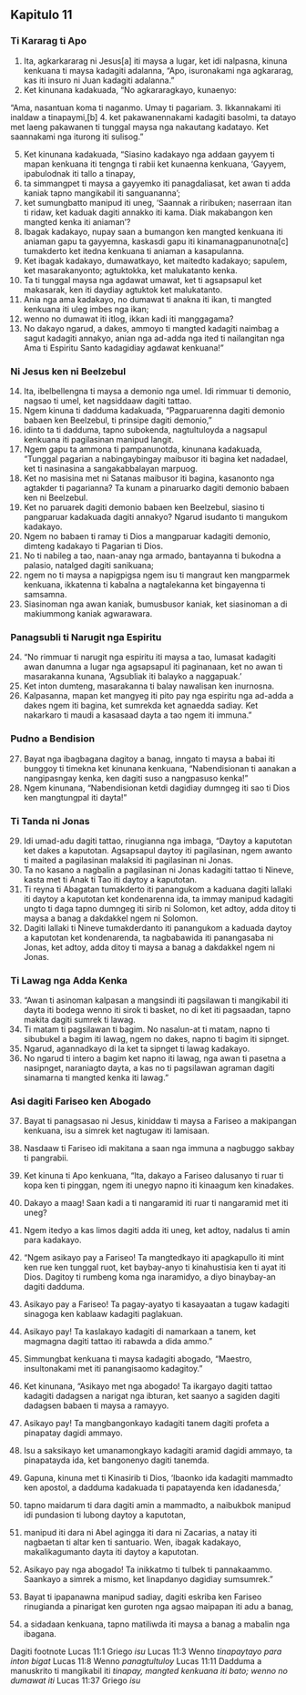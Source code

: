 Kapitulo 11
-----------

### Ti Kararag ti Apo

1. Ita, agkarkararag ni Jesus[a] iti maysa a lugar, ket idi nalpasna, kinuna kenkuana ti maysa kadagiti adalanna, “Apo, isuronakami nga agkararag, kas iti insuro ni Juan kadagiti adalanna.”
2. Ket kinunana kadakuada, “No agkararagkayo, kunaenyo:

“Ama, nasantuan koma ti naganmo.
Umay ti pagariam.
3. Ikkannakami iti inaldaw a tinapaymi,[b]
4. ket pakawanennakami kadagiti basolmi, 
   ta datayo met laeng pakawanen ti tunggal maysa nga nakautang kadatayo.
   Ket saannakami nga iturong iti sulisog.”

5. Ket kinunana kadakuada, “Siasino kadakayo nga addaan gayyem ti mapan kenkuana iti tengnga ti rabii ket kunaenna kenkuana, ‘Gayyem, ipabulodnak iti tallo a tinapay,
6. ta simmangpet ti maysa a gayyemko iti panagdaliasat, ket awan ti adda kaniak tapno mangikabil iti sanguananna’;
7. ket sumungbatto manipud iti uneg, ‘Saannak a riribuken; naserraan itan ti ridaw, ket kaduak dagiti annakko iti kama. Diak makabangon ken mangted kenka iti aniaman’?
8. Ibagak kadakayo, nupay saan a bumangon ken mangted kenkuana iti aniaman gapu ta gayyemna, kaskasdi gapu iti kinamanagpanunotna[c] tumakderto ket itedna kenkuana ti aniaman a kasapulanna.
9. Ket ibagak kadakayo, dumawatkayo, ket maitedto kadakayo; sapulem, ket masarakanyonto; agtuktokka, ket malukatanto kenka.
10. Ta ti tunggal maysa nga agdawat umawat, ket ti agsapsapul ket makasarak, ken iti daydiay agtuktok ket malukatanto.
11. Ania nga ama kadakayo, no dumawat ti anakna iti ikan, ti mangted kenkuana iti uleg imbes nga ikan;
12. wenno no dumawat iti itlog, ikkan kadi iti manggagama?
13. No dakayo ngarud, a dakes, ammoyo ti mangted kadagiti naimbag a sagut kadagiti annakyo, anian nga ad-adda nga ited ti nailangitan nga Ama ti Espiritu Santo kadagidiay agdawat kenkuana!”

### Ni Jesus ken ni Beelzebul

14. Ita, ibelbellengna ti maysa a demonio nga umel. Idi rimmuar ti demonio, nagsao ti umel, ket nagsiddaaw dagiti tattao.
15. Ngem kinuna ti dadduma kadakuada, “Pagparuarenna dagiti demonio babaen ken Beelzebul, ti prinsipe dagiti demonio,”
16. idinto ta ti dadduma, tapno subokenda, nagtultuloyda a nagsapul kenkuana iti pagilasinan manipud langit.
17. Ngem gapu ta ammona ti pampanunotda, kinunana kadakuada, “Tunggal pagarian a nabingaybingay maibusor iti bagina ket nadadael, ket ti nasinasina a sangakabbalayan marpuog.
18. Ket no masisina met ni Satanas maibusor iti bagina, kasanonto nga agtakder ti pagarianna? Ta kunam a pinaruarko dagiti demonio babaen ken ni Beelzebul.
19. Ket no paruarek dagiti demonio babaen ken Beelzebul, siasino ti pangparuar kadakuada dagiti annakyo? Ngarud isudanto ti mangukom kadakayo.
20. Ngem no babaen ti ramay ti Dios a mangparuar kadagiti demonio, dimteng kadakayo ti Pagarian ti Dios.
21. No ti nabileg a tao, naan-anay nga armado, bantayanna ti bukodna a palasio, natalged dagiti sanikuana;
22. ngem no ti maysa a napigpigsa ngem isu ti mangraut ken mangparmek kenkuana, ikkatenna ti kabalna a nagtalekanna ket bingayenna ti samsamna.
23. Siasinoman nga awan kaniak, bumusbusor kaniak, ket siasinoman a di makiummong kaniak agwarawara.

### Panagsubli ti Narugit nga Espiritu

24. “No rimmuar ti narugit nga espiritu iti maysa a tao, lumasat kadagiti awan danumna a lugar nga agsapsapul iti paginanaan, ket no awan ti masarakanna kunana, ‘Agsubliak iti balayko a naggapuak.’
25. Ket inton dumteng, masarakanna ti balay nawalisan ken inurnosna.
26. Kalpasanna, mapan ket mangyeg iti pito pay nga espiritu nga ad-adda a dakes ngem iti bagina, ket sumrekda ket agnaedda sadiay. Ket nakarkaro ti maudi a kasasaad dayta a tao ngem iti immuna.”

### Pudno a Bendision

27. Bayat nga ibagbagana dagitoy a banag, inngato ti maysa a babai iti bunggoy ti timekna ket kinunana kenkuana, “Nabendisionan ti aanakan a nangipasngay kenka, ken dagiti suso a nangpasuso kenka!”
28. Ngem kinunana, “Nabendisionan ketdi dagidiay dumngeg iti sao ti Dios ken mangtungpal iti dayta!”

### Ti Tanda ni Jonas

29. Idi umad-adu dagiti tattao, rinugianna nga imbaga, “Daytoy a kaputotan ket dakes a kaputotan. Agsapsapul daytoy iti pagilasinan, ngem awanto ti maited a pagilasinan malaksid iti pagilasinan ni Jonas.
30. Ta no kasano a nagbalin a pagilasinan ni Jonas kadagiti tattao ti Nineve, kasta met ti Anak ti Tao iti daytoy a kaputotan.
31. Ti reyna ti Abagatan tumakderto iti panangukom a kaduana dagiti lallaki iti daytoy a kaputotan ket kondenarenna ida, ta immay manipud kadagiti ungto ti daga tapno dumngeg iti sirib ni Solomon, ket adtoy, adda ditoy ti maysa a banag a dakdakkel ngem ni Solomon.
32. Dagiti lallaki ti Nineve tumakderdanto iti panangukom a kaduada daytoy a kaputotan ket kondenarenda, ta nagbabawida iti panangasaba ni Jonas, ket adtoy, adda ditoy ti maysa a banag a dakdakkel ngem ni Jonas.

### Ti Lawag nga Adda Kenka

33. “Awan ti asinoman kalpasan a mangsindi iti pagsilawan ti mangikabil iti dayta iti bodega wenno iti sirok ti basket, no di ket iti pagsaadan, tapno makita dagiti sumrek ti lawag.
34. Ti matam ti pagsilawan ti bagim. No nasalun-at ti matam, napno ti sibubukel a bagim iti lawag, ngem no dakes, napno ti bagim iti sipnget.
35. Ngarud, agannadkayo di la ket ta sipnget ti lawag kadakayo.
36. No ngarud ti intero a bagim ket napno iti lawag, nga awan ti pasetna a nasipnget, naraniagto dayta, a kas no ti pagsilawan agraman dagiti sinamarna ti mangted kenka iti lawag.”

### Asi dagiti Fariseo ken Abogado

37. Bayat ti panagsasao ni Jesus, kiniddaw ti maysa a Fariseo a makipangan kenkuana, isu a simrek ket nagtugaw iti lamisaan.
38. Nasdaaw ti Fariseo idi makitana a saan nga immuna a nagbuggo sakbay ti pangrabii.
39. Ket kinuna ti Apo kenkuana, “Ita, dakayo a Fariseo dalusanyo ti ruar ti kopa ken ti pinggan, ngem iti unegyo napno iti kinaagum ken kinadakes.
40. Dakayo a maag! Saan kadi a ti nangaramid iti ruar ti nangaramid met iti uneg?
41. Ngem itedyo a kas limos dagiti adda iti uneg, ket adtoy, nadalus ti amin para kadakayo.

42. “Ngem asikayo pay a Fariseo! Ta mangtedkayo iti apagkapullo iti mint ken rue ken tunggal ruot, ket baybay-anyo ti kinahustisia ken ti ayat iti Dios. Dagitoy ti rumbeng koma nga inaramidyo, a diyo binaybay-an dagiti dadduma.
43. Asikayo pay a Fariseo! Ta pagay-ayatyo ti kasayaatan a tugaw kadagiti sinagoga ken kablaaw kadagiti paglakuan.
44. Asikayo pay! Ta kaslakayo kadagiti di namarkaan a tanem, ket magmagna dagiti tattao iti rabawda a dida ammo.”

45. Simmungbat kenkuana ti maysa kadagiti abogado, “Maestro, insultonakami met iti panangisaomo kadagitoy.”
46. Ket kinunana, “Asikayo met nga abogado! Ta ikargayo dagiti tattao kadagiti dadagsen a narigat nga ibturan, ket saanyo a sagiden dagiti dadagsen babaen ti maysa a ramayyo.
47. Asikayo pay! Ta mangbangonkayo kadagiti tanem dagiti profeta a pinapatay dagidi ammayo.
48. Isu a saksikayo ket umanamongkayo kadagiti aramid dagidi ammayo, ta pinapatayda ida, ket bangonenyo dagiti tanemda.
49. Gapuna, kinuna met ti Kinasirib ti Dios, ‘Ibaonko ida kadagiti mammadto ken apostol, a dadduma kadakuada ti papatayenda ken idadanesda,’
50. tapno maidarum ti dara dagiti amin a mammadto, a naibukbok manipud idi pundasion ti lubong daytoy a kaputotan,
51. manipud iti dara ni Abel agingga iti dara ni Zacarias, a natay iti nagbaetan ti altar ken ti santuario. Wen, ibagak kadakayo, makalikagumanto dayta iti daytoy a kaputotan.
52. Asikayo pay nga abogado! Ta inikkatmo ti tulbek ti pannakaammo. Saankayo a simrek a mismo, ket linapdanyo dagidiay sumsumrek.”

53. Bayat ti ipapanawna manipud sadiay, dagiti eskriba ken Fariseo rinugianda a pinarigat ken guroten nga agsao maipapan iti adu a banag,
54. a sidadaan kenkuana, tapno matiliwda iti maysa a banag a mabalin nga ibagana.

Dagiti footnote
Lucas 11:1 Griego *isu*
Lucas 11:3 Wenno *tinapaytayo para inton bigat*
Lucas 11:8 Wenno *panagtultuloy*
Lucas 11:11 Dadduma a manuskrito ti mangikabil iti *tinapay, mangted kenkuana iti bato; wenno no dumawat iti*
Lucas 11:37 Griego *isu*